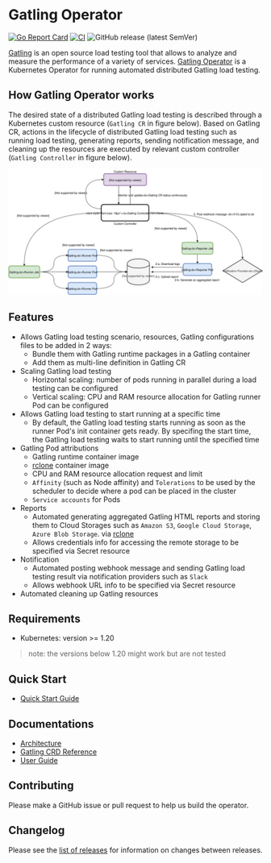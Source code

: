 # Gatling Operator

[![Go Report Card](https://goreportcard.com/badge/github.com/airvantage/gatling-operator)](https://goreportcard.com/report/github.com/airvantage/gatling-operator) [![CI](https://github.com/airvantage/gatling-operator/actions/workflows/ci.yml/badge.svg?branch=main&event=push)](https://github.com/airvantage/gatling-operator/actions/workflows/ci.yml) ![GitHub release (latest SemVer)](https://img.shields.io/github/v/release/airvantage/gatling-operator)

[Gatling](https://gatling.io/) is an open source load testing tool that allows to analyze and measure the performance of a variety of services. [Gatling Operator](https://github.com/airvantage/gatling-operator) is a Kubernetes Operator for running automated distributed Gatling load testing.

## How Gatling Operator works

The desired state of a distributed Gatling load testing is described through a Kubernetes custom resource (`Gatling CR` in figure below). Based on Gatling CR, actions in the lifecycle of distributed Gatling load testing such as running load testing, generating reports, sending notification message, and cleaning up the resources are executed by relevant custom controller (`Gatling Controller` in figure below).

![](assets/gatling-operator-arch.svg)

## Features

- Allows Gatling load testing scenario, resources, Gatling configurations files to be added in 2 ways:
  - Bundle them with Gatling runtime packages in a Gatling container
  - Add them as multi-line definition in Gatling CR
- Scaling Gatling load testing
  - Horizontal scaling: number of pods running in parallel during a load testing can be configured
  - Vertical scaling: CPU and RAM resource allocation for Gatling runner Pod can be configured
- Allows Gatling load testing to start running at a specific time
  - By default, the Gatling load testing starts running as soon as the runner Pod's init container gets ready. By specifing the start time, the Gatling load testing waits to start running until the specified time
- Gatling Pod attributions
  - Gatling runtime container image
  - [rclone](https://rclone.org/) container image
  - CPU and RAM resource allocation request and limit
  - `Affinity` (such as Node affinity) and `Tolerations` to be used by the scheduler to decide where a pod can be placed in the cluster
  - `Service accounts` for Pods
- Reports
  - Automated generating aggregated Gatling HTML reports and storing them to Cloud Storages such as `Amazon S3`, `Google Cloud Storage`, `Azure Blob Storage`. via [rclone](https://rclone.org/)
  - Allows credentials info for accessing the remote storage to be specified via Secret resource
- Notification
  - Automated posting webhook message and sending Gatling load testing result via notification providers such as `Slack`
  - Allows webhook URL info to be specified via Secret resource
- Automated cleaning up Gatling resources

## Requirements

- Kubernetes: version >= 1.20

> note: the versions below 1.20 might work but are not tested

## Quick Start

- [Quick Start Guide](docs/quickstart-guide.md)
## Documentations

- [Architecture](docs/architecture.md)
- [Gatling CRD Reference](docs/api.md)
- [User Guide](docs/user-guide.md)

## Contributing

Please make a GitHub issue or pull request to help us build the operator.

## Changelog

Please see the [list of releases](https://github.com/airvantage/gatling-operator/releases) for information on changes between releases.
